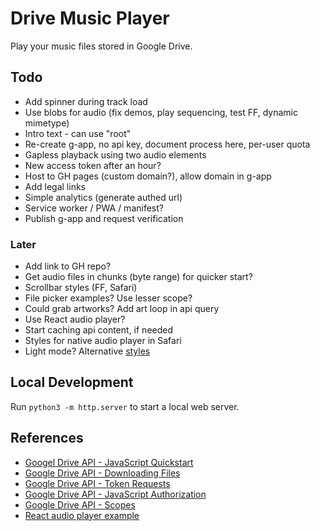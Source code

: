 
# Drive Music Player

Play your music files stored in Google Drive.

## Todo

- Add spinner during track load
- Use blobs for audio (fix demos, play sequencing, test FF, dynamic mimetype)
- Intro text - can use "root"
- Re-create g-app, no api key, document process here, per-user quota
- Gapless playback using two audio elements
- New access token after an hour?
- Host to GH pages (custom domain?), allow domain in g-app
- Add legal links
- Simple analytics (generate authed url)
- Service worker / PWA / manifest?
- Publish g-app and request verification

### Later

- Add link to GH repo?
- Get audio files in chunks (byte range) for quicker start?
- Scrollbar styles (FF, Safari)
- File picker examples? Use lesser scope?
- Could grab artworks? Add art loop in api query
- Use React audio player?
- Start caching api content, if needed
- Styles for native audio player in Safari
- Light mode? Alternative [styles](https://cdnjs.com/libraries/github-markdown-css)

## Local Development

Run `python3 -m http.server` to start a local web server. 

## References

- [Googel Drive API - JavaScript Quickstart](https://developers.google.com/drive/api/quickstart/js)
- [Google Drive API - Downloading Files](https://developers.google.com/drive/api/v3/manage-downloads)
- [Google Drive API - Token Requests](https://developers.google.com/identity/oauth2/web/guides/use-token-model)
- [Google Drive API - JavaScript Authorization](https://developers.google.com/identity/oauth2/web/reference/js-reference)
- [Google Drive API - Scopes](https://developers.google.com/drive/api/guides/api-specific-auth)
- [React audio player example](https://codesandbox.io/s/react-w877cp)

